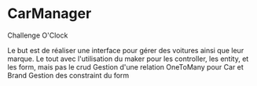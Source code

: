 # CarManager

Challenge O'Clock

Le but est de réaliser une interface pour gérer des voitures ainsi que leur marque.
Le tout avec l'utilisation du maker pour les controller, les entity, et les form, mais pas le crud
Gestion d'une relation OneToMany pour Car et Brand
Gestion des constraint du form

